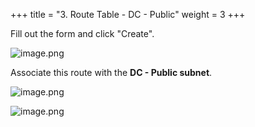+++
title = "3. Route Table - DC - Public"
weight = 3
+++


Fill out the form and click "Create".


![image.png](https://prod-files-secure.s3.us-west-2.amazonaws.com/d5da4832-3825-4b06-9f7d-86c687d890a2/51553b32-bb31-495a-8752-0d9b66fa1c49/image.png?X-Amz-Algorithm=AWS4-HMAC-SHA256&X-Amz-Content-Sha256=UNSIGNED-PAYLOAD&X-Amz-Credential=AKIAT73L2G45HZZMZUHI%2F20240907%2Fus-west-2%2Fs3%2Faws4_request&X-Amz-Date=20240907T192238Z&X-Amz-Expires=3600&X-Amz-Signature=c5f3fca0da021503cb4234a7c0566c248da574d782c446cd103ffbd734ef6099&X-Amz-SignedHeaders=host&x-id=GetObject)


Associate this route with the **DC - Public subnet**.


![image.png](https://prod-files-secure.s3.us-west-2.amazonaws.com/d5da4832-3825-4b06-9f7d-86c687d890a2/82961b2d-68e2-4632-908b-0b84c43007e8/image.png?X-Amz-Algorithm=AWS4-HMAC-SHA256&X-Amz-Content-Sha256=UNSIGNED-PAYLOAD&X-Amz-Credential=AKIAT73L2G45HZZMZUHI%2F20240907%2Fus-west-2%2Fs3%2Faws4_request&X-Amz-Date=20240907T192238Z&X-Amz-Expires=3600&X-Amz-Signature=f137fcd641072d62db4aeb4fc75ab69be79ad2eaa297cc55e80ab1185b06475a&X-Amz-SignedHeaders=host&x-id=GetObject)


![image.png](https://prod-files-secure.s3.us-west-2.amazonaws.com/d5da4832-3825-4b06-9f7d-86c687d890a2/de863335-49b5-4fd0-86b3-a2b0a61a5efd/image.png?X-Amz-Algorithm=AWS4-HMAC-SHA256&X-Amz-Content-Sha256=UNSIGNED-PAYLOAD&X-Amz-Credential=AKIAT73L2G45HZZMZUHI%2F20240907%2Fus-west-2%2Fs3%2Faws4_request&X-Amz-Date=20240907T192238Z&X-Amz-Expires=3600&X-Amz-Signature=d8156c870649b9a78449a847cd1d14a782f2b57aebd6363d1a4bdd0e9f66d7be&X-Amz-SignedHeaders=host&x-id=GetObject)


